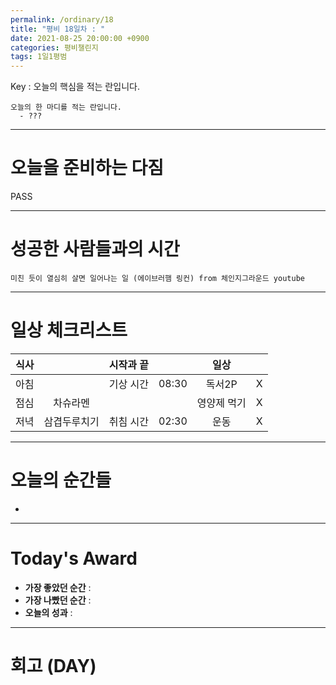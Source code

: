```yaml
---
permalink: /ordinary/18
title: "평비 18일차 : "
date: 2021-08-25 20:00:00 +0900
categories: 평비챌린지
tags: 1일1평범
---  
```

Key : 오늘의 핵심을 적는 란입니다.
```
오늘의 한 마디를 적는 란입니다.
  - ???
```

---
# 오늘을 준비하는 다짐
PASS

---
# 성공한 사람들과의 시간
`미친 듯이 열심히 살면 일어나는 일 (에이브러햄 링컨) from 체인지그라운드 youtube`  

---
# 일상 체크리스트

| 식사 |  | 시작과 끝 |  | 일상 |  |
|:----:|:----:|:----:|:----:|:----:|:----:|
| 아침 |  | 기상 시간 | 08:30 | 독서2P | X |
| 점심 | 차슈라멘 |  |  | 영양제 먹기 | X |
| 저녁 | 삼겹두루치기 | 취침 시간 | 02:30 | 운동 | X |

---
# 오늘의 순간들
- 

---
# Today's Award
- **가장 좋았던 순간** : 
- **가장 나빴던 순간** : 
- **오늘의 성과** : 

---
# 회고 (DAY)
